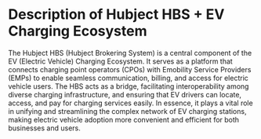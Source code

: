 

# Description of Hubject HBS + EV Charging Ecosystem

The Hubject HBS (Hubject Brokering System) is a central component of the EV
(Electric Vehicle) Charging Ecosystem. It serves as a platform that connects
charging point operators (CPOs) with Emobility Service Providers (EMPs) to
enable seamless communication, billing, and access for electric vehicle users.
The HBS acts as a bridge, facilitating interoperability among diverse charging
infrastructure, and ensuring that EV drivers can locate, access, and pay for
charging services easily. In essence, it plays a vital role in unifying and
streamlining the complex network of EV charging stations, making electric
vehicle adoption more convenient and efficient for both businesses and users.


